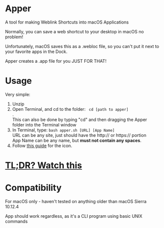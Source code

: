 # Apper
A tool for making Weblink Shortcuts into macOS Applications

Normally, you can save a web shortcut to your desktop in macOS no problem!

Unfortunately, macOS saves this as a .webloc file, so you can't put it next to your favorite apps in the Dock.

Apper creates a .app file for you JUST FOR THAT!

# Usage
Very simple:
1. Unzip
2. Open Terminal, and cd to the folder: <code> cd [path to apper] </code>.
<br>This can also be done by typing "cd" and then dragging the Apper folder into the Terminal window
3. In Terminal, type: <code>bash apper.sh [URL] [App Name]</code>
<br>URL can be any site, just should have the http:// or https:// portion
<br>App Name can be any name, but **must not contain any spaces**.
4. Follow [this guide](https://www.youtube.com/watch?v=r0gTdRTwEn4) for the icon.

# [TL;DR? Watch this](https://www.youtube.com/watch?v=cCkq8hB9R0U)

# Compatibility
For macOS only - haven't tested on anything older than macOS Sierra 10.12.4

App should work regardless, as it's a CLI program using basic UNIX commands

